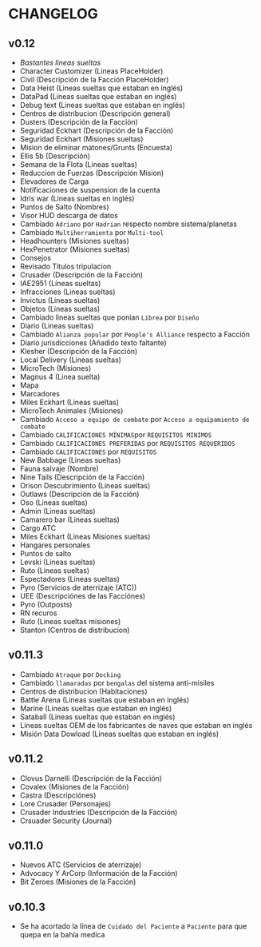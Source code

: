 # CHANGELOG

## v0.12

- *Bastantes lineas sueltas*
- Character Customizer (Lineas PlaceHolder)
- Civil (Descripción de la Facción PlaceHolder)
- Data Heist (Lineas sueltas que estaban en inglés)
- DataPad (Lineas sueltas que estaban en inglés)
- Debug text (Lineas sueltas que estaban en inglés)
- Centros de distribucion (Descripción general)
- Dusters (Descripción de la Facción)
- Seguridad Eckhart (Descripción de la Facción)
- Seguridad Eckhart (Misiones sueltas)
- Mision de eliminar matones/Grunts (Encuesta)
- Ellis 5b (Descripción)
- Semana de la Flota (Lineas sueltas)
- Reduccion de Fuerzas (Descripción Mision)
- Elevadores de Carga
- Notificaciones de suspension de la cuenta
- Idris war (Lineas sueltas en inglés)
- Puntos de Salto (Nombres)
- Visor HUD descarga de datos
- Cambiado `Adriano` por `Hadrian` respecto nombre sistema/planetas
- Cambiado `Multiherramienta` por `Multi-tool`
- Headhounters (Misiones sueltas)
- HexPenetrator (Misiones sueltas)
- Consejos
- Revisado Titulos tripulacion
- Crusader (Descripción de la Facción)
- IAE2951 (Líneas sueltas)
- Infracciones (Lineas sueltas)
- Invictus (Lineas sueltas)
- Objetos (Lineas sueltas)
- Cambiado lineas sueltas que ponian `Librea` por `Diseño`
- Diario (Lineas sueltas)
- Cambiado `Alianza popular` por `People's Alliance` respecto a Facción
- Diario jurisdicciones (Añadido texto faltante)
- Klesher (Descripción de la Facción)
- Local Delivery (Lineas sueltas)
- MicroTech (Misiones)
- Magnus 4 (Linea suelta)
- Mapa
- Marcadores
- Miles Eckhart (Lineas sueltas)
- MicroTech Animales (Misiones)
- Cambiado `Acceso a equipo de combate` por `Acceso a equipamiento de combate`
- Cambiado `CALIFICACIONES MÍNIMAS`por `REQUISITOS MINIMOS`
- Cambiado `CALIFICACIONES PREFERIDAS` por `REQUISITOS REQUERIDOS`
- Cambiado `CALIFICACIONES` por `REQUISITOS`
- New Babbage (Lineas sueltas)
- Fauna salvaje (Nombre)
- Nine Tails (Descripción de la Facción)
- Orison Descubrimiento (Lineas sueltas)
- Outlaws (Descripción de la Facción)
- Oso (Lineas sueltas)
- Admin (Lineas sueltas)
- Camarero bar (Lineas sueltas)
- Cargo ATC
- Miles Eckhart (Lineas Misiones sueltas)
- Hangares personales
- Puntos de salto
- Levski (Lineas sueltas)
- Ruto (Lineas sueltas)
- Espectadores (Lineas sueltas)
- Pyro (Servicios de aterrizaje (ATC))
- UEE (Descripciónes de las Facciónes)
- Pyro (Outposts)
- RN recuros
- Ruto (Lineas sueltas misiones)
- Stanton (Centros de distribucion)

## v0.11.3

- Cambiado `Atraque` por `Docking`
- Cambiado `llamaradas` por `bengalas` del sistema anti-misiles
- Centros de distribucion (Habitaciones)
- Battle Arena (Lineas sueltas que estaban en inglés)
- Marine (Lineas sueltas que estaban en inglés)
- Sataball (Lineas sueltas que estaban en inglés)
- Líneas sueltas OEM de los fabricantes de naves que estaban en inglés
- Misión Data Dowload (Lineas  sueltas que estaban en inglés)

## v0.11.2
- Clovus Darnelli (Descripción de la Facción)
- Covalex (Misiones de la Facción)
- Castra (Descripciónes)
- Lore Crusader (Personajes)
- Crusader Industries (Descripción de la Facción)
- Crsuader Security (Journal)

## v0.11.0
- Nuevos ATC (Servicios de aterrizaje)
- Advocacy Y ArCorp (Información de la Facción)
- Bit Zeroes (Misiones de la Facción)

## v0.10.3
- Se ha acortado la línea de `Cuidado del Paciente` a `Paciente` para que quepa en la bahía medica

